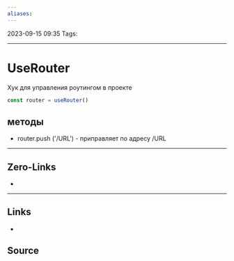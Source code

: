```yaml
---
aliases:
---
```


2023-09-15 09:35
Tags: 

___

# UseRouter

Хук для управления роутингом в проекте 
```js
const router = useRouter()
```
## методы
- router.push ('/URL') - приправляет по адресу /URL
___

## Zero-Links
-

___

## Links
-

## Source

